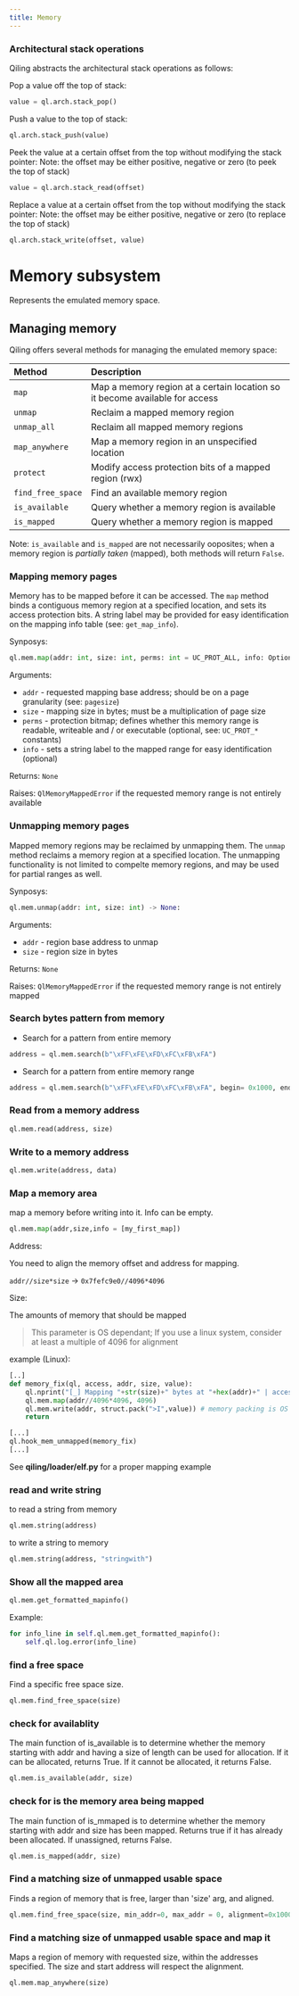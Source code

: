 ```yaml
---
title: Memory
---
```


### Architectural stack operations
Qiling abstracts the architectural stack operations as follows:

Pop a value off the top of stack:
```python
value = ql.arch.stack_pop()
```

Push a value to the top of stack:
```python
ql.arch.stack_push(value)
```

Peek the value at a certain offset from the top without modifying the stack pointer:
Note: the offset may be either positive, negative or zero (to peek the top of stack)
```python
value = ql.arch.stack_read(offset)
```

Replace a value at a certain offset from the top without modifying the stack pointer:
Note: the offset may be either positive, negative or zero (to replace the top of stack)
```python
ql.arch.stack_write(offset, value)
```

# Memory subsystem
Represents the emulated memory space.

## Managing memory
Qiling offers several methods for managing the emulated memory space:

| Method            | Description
|:--                | :--
| `map`             | Map a memory region at a certain location so it become available for access
| `unmap`           | Reclaim a mapped memory region
| `unmap_all`       | Reclaim all mapped memory regions
| `map_anywhere`    | Map a memory region in an unspecified location
| `protect`         | Modify access protection bits of a mapped region (rwx)
| `find_free_space` | Find an available memory region
| `is_available`    | Query whether a memory region is available
| `is_mapped`       | Query whether a memory region is mapped

Note: `is_available` and `is_mapped` are not necessarily ooposites; when a memory region is _partially taken_ (mapped), both methods will return `False`.


### Mapping memory pages
Memory has to be mapped before it can be accessed. The `map` method binds a contiguous memory region at a specified location, and sets its access protection bits. A string label may be provided for easy identification on the mapping info table (see: `get_map_info`).

Synposys:
```python
ql.mem.map(addr: int, size: int, perms: int = UC_PROT_ALL, info: Optional[str] = None) -> None
```
Arguments:
- `addr` - requested mapping base address; should be on a page granularity (see: `pagesize`)
- `size` - mapping size in bytes; must be a multiplication of page size
- `perms` - protection bitmap; defines whether this memory range is readable, writeable and / or executable (optional, see: `UC_PROT_*` constants)
- `info` - sets a string label to the mapped range for easy identification (optional)

Returns: `None`

Raises: `QlMemoryMappedError` if the requested memory range is not entirely available


### Unmapping memory pages
Mapped memory regions may be reclaimed by unmapping them. The `unmap` method reclaims a memory region at a specified location. The unmapping functionality is not limited to compelte memory regions, and may be used for partial ranges as well.

Synposys:
```python
ql.mem.unmap(addr: int, size: int) -> None:
```
Arguments:
- `addr` - region base address to unmap
- `size` - region size in bytes

Returns: `None`

Raises: `QlMemoryMappedError` if the requested memory range is not entirely mapped





### Search bytes pattern from memory
- Search for a pattern from entire memory
```python
address = ql.mem.search(b"\xFF\xFE\xFD\xFC\xFB\xFA")
```
- Search for a pattern from entire memory range
```python
address = ql.mem.search(b"\xFF\xFE\xFD\xFC\xFB\xFA", begin= 0x1000, end= 0x2000)
```

### Read from a memory address
```python
ql.mem.read(address, size)
```

### Write to a memory address
```python
ql.mem.write(address, data)
```

### Map a memory area
map a memory before writing into it. Info can be empty.
```python
ql.mem.map(addr,size,info = [my_first_map])
```

Address:

You need to align the memory offset and address for mapping.

`addr//size*size` -> `0x7fefc9e0//4096*4096`

Size:

The amounts of memory that should be mapped

> This parameter is OS dependant; If you use a linux system, consider at least a multiple of 4096 for alignment


example (Linux):
```python
[..]
def memory_fix(ql, access, addr, size, value):
    ql.nprint("[_] Mapping "+str(size)+" bytes at "+hex(addr)+" | access: "+ str(access)+" | value: "+ str(value))
    ql.mem.map(addr//4096*4096, 4096)
    ql.mem.write(addr, struct.pack(">I",value)) # memory packing is OS dependant
    return 

[...]
ql.hook_mem_unmapped(memory_fix)
[...]
```

See **qiling/loader/elf.py** for a proper mapping example

### read and write string
to read a string from memory
```python
ql.mem.string(address)
```

to write a string to memory
```python
ql.mem.string(address, "stringwith")
```

### Show all the mapped area
```python
ql.mem.get_formatted_mapinfo()
```

Example:
```python
for info_line in self.ql.mem.get_formatted_mapinfo():
    self.ql.log.error(info_line)
```

### find a free space
Find a specific free space size.
```python
ql.mem.find_free_space(size)
```    

### check for availablity
The main function of is_available is to determine 
whether the memory starting with addr and having a size of length can be used for allocation.
If it can be allocated, returns True.
If it cannot be allocated, it returns False.
```python
ql.mem.is_available(addr, size)
```

### check for is the memory area being mapped
The main function of is_mmaped is to determine  whether the memory starting with addr and size has been mapped.
Returns true if it has already been allocated. If unassigned, returns False.
```python
ql.mem.is_mapped(addr, size)
```

### Find a matching size of unmapped usable space
Finds a region of memory that is free, larger than 'size' arg, and aligned.
```python
ql.mem.find_free_space(size, min_addr=0, max_addr = 0, alignment=0x10000)
```

### Find a matching size of unmapped usable space and map it
Maps a region of memory with requested size, within the addresses specified. The size and start address will respect the alignment.
```python
ql.mem.map_anywhere(size)
```
